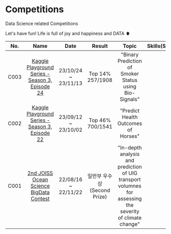 # Competitions
Data Science related Competitions

Let's have fun! Life is full of joy and happiness and DATA ⬆️

| No. | Name | Date | Result | Topic | Skills(Summary) | Link |
| :--------: | :-----------: | :-----------: | :-----------: | :-----------: | :-----------: | :-----------: |
| C003 | [Kaggle Playground Series - Season 3, Episode 24](https://www.kaggle.com/competitions/playground-series-s3e24) | 23/10/24 ~ 23/11/13 | Top 14%<br>257/1908 | "Binary Prediction of Smoker Status using Bio-Signals"| | |
| C002 | [Kaggle Playground Series - Season 3, Episode 22](https://www.kaggle.com/competitions/playground-series-s3e22) | 23/09/12 ~ 23/10/02 | Top 46%<br>700/1541 | "Predict Health Outcomes of Horses" | | |
| C001 | [2nd JOISS Ocean Science BigData Contest]() | 22/08/16 ~ 22/11/22 | 일반부 우수상<br>(Second Prize) | "In-depth analysis and prediction of UIG transport volumnes for assessing the severity of climate change" | | |
